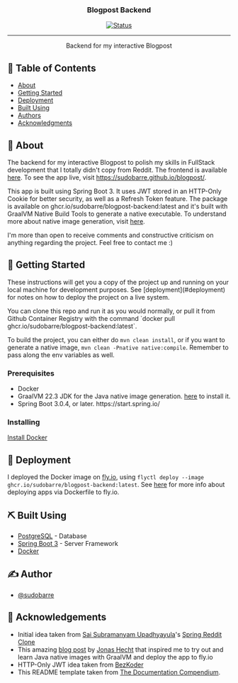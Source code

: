 
<h3 align="center">Blogpost Backend</h3>

<div align="center">

  [![Status](https://img.shields.io/badge/status-active-success.svg)]() 

</div>

---

<p align="center"> Backend for my interactive Blogpost
    <br> 
</p>

## 📝 Table of Contents
- [About](#about)
- [Getting Started](#getting_started)
- [Deployment](#deployment)
- [Built Using](#built_using)
- [Authors](#authors)
- [Acknowledgments](#acknowledgement)

## 🧐 About <a name = "about"></a>
The backend for my interactive Blogpost to polish my skills in FullStack development that I totally didn't copy from Reddit. The frontend is available <a href="https://github.com/sudobarre/blogpost">here</a>. To see the app live, visit <a href="https://sudobarre.github.io/blogpost/">https://sudobarre.github.io/blogpost/</a>. 

<p>This app is built using Spring Boot 3. It uses JWT stored in an HTTP-Only Cookie for better security, as well as a Refresh Token feature. The package is available on ghcr.io/sudobarre/blogpost-backend:latest and it's built with GraalVM Native Build Tools to generate a native executable. To understand more about native image generation, visit <a href="https://docs.spring.io/spring-boot/docs/current/reference/html/native-image.html#native-image.developing-your-first-application">here</a>. </p>

<p>I'm more than open to receive comments and constructive criticism on anything regarding the project. Feel free to contact me :)</p>

## 🏁 Getting Started <a name = "getting_started"></a>
<p>These instructions will get you a copy of the project up and running on your local machine for development purposes. See [deployment](#deployment) for notes on how to deploy the project on a live system.</p>
You can clone this repo and run it as you would normally, or pull it from Github Container Registry with the command `docker pull ghcr.io/sudobarre/blogpost-backend:latest`.


To build the project, you can either do ```mvn clean install```, or if you want to generate a native image, ```mvn clean -Pnative native:compile```. Remember to pass along the env variables as well.
### Prerequisites
<ul>
  <li>Docker</li>
  <li>GraalVM 22.3 JDK for the Java native image generation. <a href="https://docs.spring.io/spring-boot/docs/current/reference/html/native-image.html#native-image.advanced">here</a> to install it.</li>
  <li>Spring Boot 3.0.4, or later. https://start.spring.io/</a></li>
</ul>

### Installing

<a href="https://docs.docker.com/get-docker/">Install Docker</a>

## 🚀 Deployment <a name = "deployment"></a>
I deployed the Docker image on <a href='https://fly.io/'>fly.io</a>, using ``` flyctl deploy --image ghcr.io/sudobarre/blogpost-backend:latest ```. See <a href="https://fly.io/docs/languages-and-frameworks/dockerfile/">here</a> for more info about deploying apps via Dockerfile to fly.io.

## ⛏️ Built Using <a name = "built_using"></a>
- [PostgreSQL](https://www.postgresql.org/) - Database
- [Spring Boot 3](https://spring.io/) - Server Framework
- [Docker](https://www.docker.com/)

## ✍️ Author <a name = "author"></a>
- [@sudobarre](https://github.com/sudobarre)

## 🎉 Acknowledgements <a name = "acknowledgement"></a>
<ul>
  <li>Initial idea taken from <a href="https://github.com/SaiUpadhyayula">Sai Subramanyam Upadhyayula</a>'s <a href="https://github.com/SaiUpadhyayula/spring-reddit-clone">Spring Reddit Clone</a></li>
  <li>This amazing <a href="https://blog.codecentric.de/spring-boot-flyio">blog post</a> by <a href="https://github.com/jonashackt">Jonas Hecht</a> that inspired me to try out and learn Java native images with GraalVM and deploy the app to fly.io</li>
  <li>HTTP-Only JWT idea taken from <a href="https://github.com/bezkoder/spring-security-refresh-token-jwt">BezKoder</a></li>
  <li>This README template taken from <a href="https://github.com/kylelobo/The-Documentation-Compendium">The Documentation Compendium</a>.</li>
</ul>
